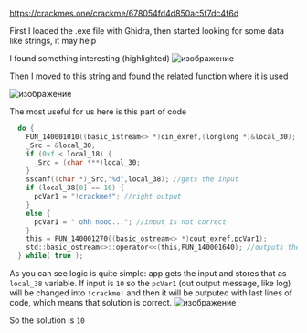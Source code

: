 https://crackmes.one/crackme/678054fd4d850ac5f7dc4f6d

First I loaded the .exe file with Ghidra, then started looking for some data like strings, it may help

I found something interesting (highlighted)
![изображение](https://github.com/user-attachments/assets/d539f098-c666-4d37-acef-c632de9241c2)

Then I moved to this string and found the related function where it is used

![изображение](https://github.com/user-attachments/assets/cf37664c-eb59-4ce6-8df3-974f0c9df758)

The most useful for us here is this part of code

```c
  do {
    FUN_140001010((basic_istream<> *)cin_exref,(longlong *)&local_30);
    _Src = &local_30;
    if (0xf < local_18) {
      _Src = (char ***)local_30;
    }
    sscanf((char *)_Src,"%d",local_38); //gets the input
    if (local_38[0] == 10) {
      pcVar1 = "!crackme!"; //right output
    }
    else {
      pcVar1 = " ohh nooo..."; //input is not correct
    }
    this = FUN_140001270((basic_ostream<> *)cout_exref,pcVar1); 
    std::basic_ostream<>::operator<<(this,FUN_140001640); //outputs the pcVar1
  } while( true );
```

As you can see logic is quite simple: app gets the input and stores that as `local_38` variable. If input is `10` so the `pcVar1` (out output message, like log) will be changed into `!crackme!` and then it will be outputed with last lines of code, which means that solution is correct.
![изображение](https://github.com/user-attachments/assets/0b5e2798-4f40-444f-994f-dd136d77de6c)


So the solution is `10`
